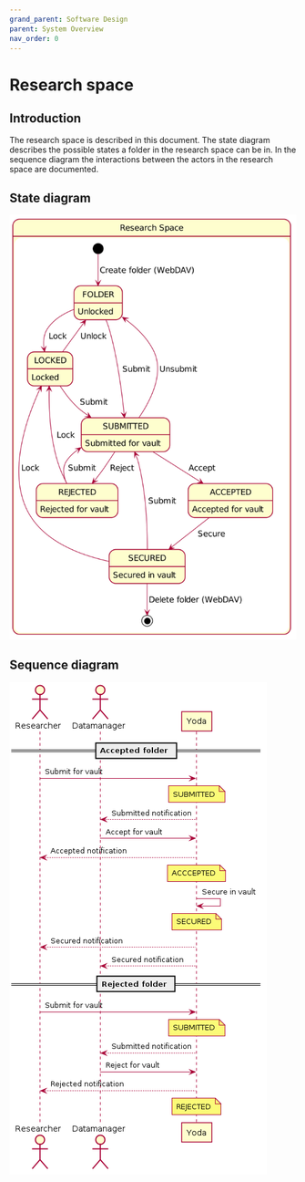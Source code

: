 ```yaml
---
grand_parent: Software Design
parent: System Overview
nav_order: 0
---
```

# Research space

## Introduction

The research space is described in this document.
The state diagram describes the possible states a folder in the research space can be in.
In the sequence diagram the interactions between the actors in the research space are documented.

## State diagram

![State diagram](img/research-space-state-diagram.png)

## Sequence diagram

![Sequence diagram](img/research-space-sequence-diagram.png)
